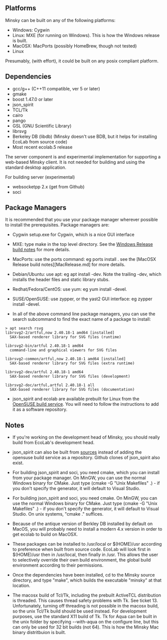 Platforms
---------
Minsky can be built on any of the following platforms:

* Windows: Cygwin
* Linux: MXE (for running on Windows). This is how the Windows release is built.
* MacOSX: MacPorts (possibly HomeBrew, though not tested)
* Linux

Presumably, (with effort), it could be built on any posix compliant platform.

Dependencies
------------
* gcc/g++ (C++11 compatible, ver 5 or later)
* gmake
* boost 1.47.0 or later 
* json_spirit
* TCL/Tk
* cairo
* pango
* GSL (GNU Scientific Library) 
* librsvg
* Berkeley DB (libdb) (Minsky doesn't use BDB, but it helps for installing EcoLab from source code)
* Most recent ecolab.5 release

The server component is and experimental implementation for supporting a web-based Minsky client. It is not needed for building and using the standard desktop application.

For building server (experimental)

* websocketpp 2.x (get from Github)
* soci

Package Managers
----------------
It is recommended that you use your package manager wherever possible to install the prerequisites. Package managers are:

* Cygwin setup.exe for Cygwin, which is a nice GUI interface
* MXE: type make <package-name> in the top level directory. See the [Windows Release build notes](WindowsRelease.md) for more details.
* MacPorts: use the ports command: eg ports install <package-name>. see the [MacOSX Release build notes][MacRelease.md] for more details.
* Debian/Ubuntu: use apt: eg apt install <package-name>-dev. Note the trailing -dev, which installs the header files and static library stubs.
* Redhat/Fedora/CentOS: use yum: eg yum install <package-name>-devel.
* SUSE/OpenSUSE: use zypper, or the yast2 GUI interface: eg zypper install <package-name>-devel.

* In all of the above command line package managers, you can use the search subcommand to find the exact name of a package to install:
~~~~
> apt search rsvg
librsvg2-2/artful,now 2.40.18-1 amd64 [installed]
  SAX-based renderer library for SVG files (runtime)

librsvg2-bin/artful 2.40.18-1 amd64
  command-line and graphical viewers for SVG files

librsvg2-common/artful,now 2.40.18-1 amd64 [installed]
  SAX-based renderer library for SVG files (extra runtime)

librsvg2-dev/artful 2.40.18-1 amd64
  SAX-based renderer library for SVG files (development)

librsvg2-doc/artful,artful 2.40.18-1 all
  SAX-based renderer library for SVG files (documentation)
~~~~

* json_spirit and ecolab are available prebuilt for Linux from the [OpenSUSE build service](https://build.opensuse.org/project/show/home:hpcoder1). You will need to follow the instructions to add it as a software repository.

Notes
-----
* If you're working on the development head of Minsky, you should really build from EcoLab's development head.
* json_spirit can also be built from [sources](https://www.codeproject.com/Articles/20027/JSON-Spirit-A-C-JSON-Parser-Generator-Implemented) instead of adding the opensuse build service as a repository. Github clones of json_spirit also exist. 

* For building json_spirit and soci, you need cmake, which you can install from your package manager. On MinGW, you can use the normal Windows binary for CMake. Just type (cmake -G "Unix Makefiles" .) - if you don't specify the generator, it will default to Visual Studio.

* For building json_spirit and soci, you need cmake. On MinGW, you can use the normal Windows binary for CMake. Just type (cmake -G "Unix Makefiles" .) - if you don't specify the generator, it will default to Visual Studio. On unix systems, "cmake ." suffices.

* Because of the antique version of Berkley DB installed by default on MacOS, you will probably need to install a modern 4.x version in order to get ecolab to build on MacOSX.

* These packages can be installed to /usr/local or $(HOME)/usr according to preference when built from source code. EcoLab will look first in $(HOME)/usr then in /usr/local, then finally in /usr. This allows the user to selectively override their own build environment, the global build environment according to their permissions.

* Once the dependencies have been installed, cd to the Minsky source directory, and type "make", which builds the executable "minsky" at that location.

* The macosx build of Tcl/Tk, including the prebuilt ActiveTCL distribution is threaded. This causes thread safety problems with Tk. See ticket 13. Unfortunately, turning off threading is not possible in the macosx build, so the unix Tcl/Tk build should be used instead. For development purposes, use the standard X11 build of Tk. Tk for Aqua can be built in the unix folder by specifying --with-aqua on the configure line, but this can only be used for 32 bit builds (not 64). This is how the Minsky Mac binary distritbuion is built. 

